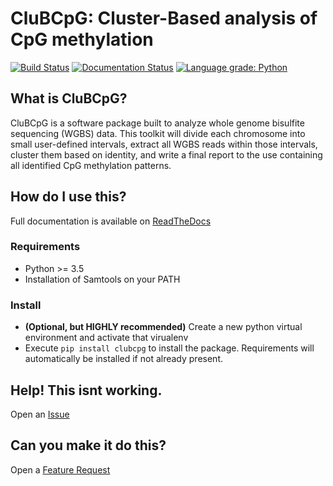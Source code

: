 # CluBCpG: Cluster-Based analysis of CpG methylation

[![Build Status](https://travis-ci.com/waterlandlab/CluBCpG.svg?branch=master)](https://travis-ci.com/waterlandlab/CluBCpG)
[![Documentation Status](https://readthedocs.org/projects/clubcpg/badge/?version=latest)](https://clubcpg.readthedocs.io/en/latest/?badge=latest)
[![Language grade: Python](https://img.shields.io/lgtm/grade/python/g/waterlandlab/CluBCpG.svg?logo=lgtm&logoWidth=18)](https://lgtm.com/projects/g/waterlandlab/CluBCpG/context:python)


## What is CluBCpG?
CluBCpG is a software package built to analyze whole genome bisulfite sequencing (WGBS) data. This toolkit will divide each chromosome into small user-defined intervals, extract all WGBS reads within those intervals, cluster them based on identity, and write a final report to the use containing all identified CpG methylation patterns.

## How do I use this?
Full documentation is available on [ReadTheDocs](https://clubcpg.readthedocs.io/en/latest/index.html)

### Requirements
* Python >= 3.5
* Installation of Samtools on your PATH

### Install
* __(Optional, but HIGHLY recommended)__ Create a new python virtual environment and activate that virualenv
* Execute `pip install clubcpg` to install the package. Requirements will automatically be installed if not already present.

## Help! This isnt working.
Open an [Issue](https://github.com/waterlandlab/CluBCpG/issues/new/choose)

## Can you make it do this?
Open a [Feature Request](https://github.com/waterlandlab/CluBCpG/issues/new/choose)
